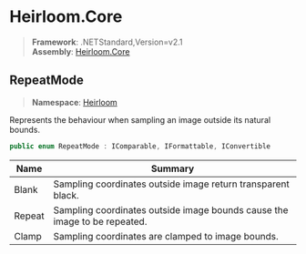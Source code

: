 # Heirloom.Core

> **Framework**: .NETStandard,Version=v2.1  
> **Assembly**: [Heirloom.Core][0]  

## RepeatMode

> **Namespace**: [Heirloom][0]  

Represents the behaviour when sampling an image outside its natural bounds.

```cs
public enum RepeatMode : IComparable, IFormattable, IConvertible
```

| Name   | Summary                                                                   |
|--------|---------------------------------------------------------------------------|
| Blank  | Sampling coordinates outside image return transparent black.              |
| Repeat | Sampling coordinates outside image bounds cause the image to be repeated. |
| Clamp  | Sampling coordinates are clamped to image bounds.                         |

[0]: ../../Heirloom.Core.md
